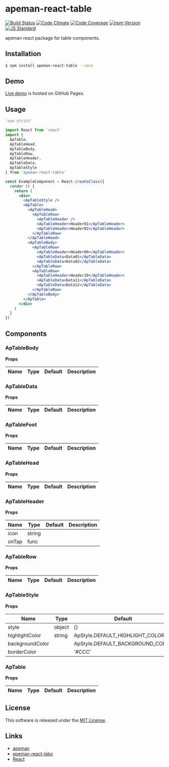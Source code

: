 apeman-react-table
==========

<!---
This file is generated by ape-tmpl. Do not update manually.
--->

<!-- Badge Start -->
<a name="badges"></a>

[![Build Status][bd_travis_shield_url]][bd_travis_url]
[![Code Climate][bd_codeclimate_shield_url]][bd_codeclimate_url]
[![Code Coverage][bd_codeclimate_coverage_shield_url]][bd_codeclimate_url]
[![npm Version][bd_npm_shield_url]][bd_npm_url]
[![JS Standard][bd_standard_shield_url]][bd_standard_url]

[bd_repo_url]: https://github.com/apeman-react-labo/apeman-react-table
[bd_travis_url]: http://travis-ci.org/apeman-react-labo/apeman-react-table
[bd_travis_shield_url]: http://img.shields.io/travis/apeman-react-labo/apeman-react-table.svg?style=flat
[bd_travis_com_url]: http://travis-ci.com/apeman-react-labo/apeman-react-table
[bd_travis_com_shield_url]: https://api.travis-ci.com/apeman-react-labo/apeman-react-table.svg?token=
[bd_license_url]: https://github.com/apeman-react-labo/apeman-react-table/blob/master/LICENSE
[bd_codeclimate_url]: http://codeclimate.com/github/apeman-react-labo/apeman-react-table
[bd_codeclimate_shield_url]: http://img.shields.io/codeclimate/github/apeman-react-labo/apeman-react-table.svg?style=flat
[bd_codeclimate_coverage_shield_url]: http://img.shields.io/codeclimate/coverage/github/apeman-react-labo/apeman-react-table.svg?style=flat
[bd_gemnasium_url]: https://gemnasium.com/apeman-react-labo/apeman-react-table
[bd_gemnasium_shield_url]: https://gemnasium.com/apeman-react-labo/apeman-react-table.svg
[bd_npm_url]: http://www.npmjs.org/package/apeman-react-table
[bd_npm_shield_url]: http://img.shields.io/npm/v/apeman-react-table.svg?style=flat
[bd_standard_url]: http://standardjs.com/
[bd_standard_shield_url]: https://img.shields.io/badge/code%20style-standard-brightgreen.svg

<!-- Badge End -->


<!-- Description Start -->
<a name="description"></a>

apeman react package for table components.

<!-- Description End -->


<!-- Overview Start -->
<a name="overview"></a>



<!-- Overview End -->


<!-- Sections Start -->
<a name="sections"></a>

<!-- Section from "doc/guides/01.Installation.md.hbs" Start -->

<a name="section-doc-guides-01-installation-md"></a>

Installation
-----

```bash
$ npm install apeman-react-table --save
```


<!-- Section from "doc/guides/01.Installation.md.hbs" End -->

<!-- Section from "doc/guides/02.Demo.md.hbs" Start -->

<a name="section-doc-guides-02-demo-md"></a>

Demo
-----

[Live demo][demo_url] is hosted on GitHub Pages.

<!--
[![Demo Image](./doc/images/screenshot.png)][demo_url]
-->

[demo_url]: http://apeman-react-labo.github.io/apeman-react-table/demo/demo.html


<!-- Section from "doc/guides/02.Demo.md.hbs" End -->

<!-- Section from "doc/guides/03.Usage.md.hbs" Start -->

<a name="section-doc-guides-03-usage-md"></a>

Usage
---------

```jsx
'use strict'

import React from 'react'
import {
  ApTable,
  ApTableHead,
  ApTableBody,
  ApTableRow,
  ApTableHeader,
  ApTableData,
  ApTableStyle
} from 'apeman-react-table'

const ExampleComponent = React.createClass({
  render () {
    return (
      <div>
        <ApTableStyle />
        <ApTable>
          <ApTableHead>
            <ApTableRow>
              <ApTableHeader />
              <ApTableHeader>Header01</ApTableHeader>
              <ApTableHeader>Header02</ApTableHeader>
            </ApTableRow>
          </ApTableHead>
          <ApTableBody>
            <ApTableRow>
              <ApTableHeader>Header00</ApTableHeader>
              <ApTableData>Data01</ApTableData>
              <ApTableData>Data02</ApTableData>
            </ApTableRow>
            <ApTableRow>
              <ApTableHeader>Header10</ApTableHeader>
              <ApTableData>Data11</ApTableData>
              <ApTableData>Data12</ApTableData>
            </ApTableRow>
          </ApTableBody>
        </ApTable>
      </div>
    )
  }
})


```



<!-- Section from "doc/guides/03.Usage.md.hbs" End -->

<!-- Section from "doc/guides/04.Components.md.hbs" Start -->

<a name="section-doc-guides-04-components-md"></a>

Components
-----


### ApTableBody

**Props**

| Name | Type | Default | Description |
| ---- | ---- | ------- | ----------- |

### ApTableData

**Props**

| Name | Type | Default | Description |
| ---- | ---- | ------- | ----------- |

### ApTableFoot

**Props**

| Name | Type | Default | Description |
| ---- | ---- | ------- | ----------- |

### ApTableHead

**Props**

| Name | Type | Default | Description |
| ---- | ---- | ------- | ----------- |

### ApTableHeader

**Props**

| Name | Type | Default | Description |
| ---- | ---- | ------- | ----------- |
| icon | string |  | | Icon class name |
| onTap | func |  | | Handler for tap event |

### ApTableRow

**Props**

| Name | Type | Default | Description |
| ---- | ---- | ------- | ----------- |

### ApTableStyle

**Props**

| Name | Type | Default | Description |
| ---- | ---- | ------- | ----------- |
| style | object | {} | |  |
| highlightColor | string | ApStyle.DEFAULT_HIGHLIGHT_COLOR | |  |
| backgroundColor |  | ApStyle.DEFAULT_BACKGROUND_COLOR | |  |
| borderColor |  | &#x27;#CCC&#x27; | |  |

### ApTable

**Props**

| Name | Type | Default | Description |
| ---- | ---- | ------- | ----------- |


<!-- Section from "doc/guides/04.Components.md.hbs" End -->


<!-- Sections Start -->


<!-- LICENSE Start -->
<a name="license"></a>

License
-------
This software is released under the [MIT License](https://github.com/apeman-react-labo/apeman-react-table/blob/master/LICENSE).

<!-- LICENSE End -->


<!-- Links Start -->
<a name="links"></a>

Links
------

+ [apeman][apeman_url]
+ [apeman-react-labo][apeman_react_labo_url]
+ [React][react_url]

[apeman_url]: https://github.com/apeman-labo/apeman
[apeman_react_labo_url]: https://github.com/apeman-react-labo
[react_url]: https://facebook.github.io/react/

<!-- Links End -->
